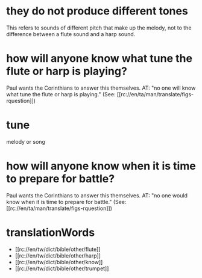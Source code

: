 # they do not produce different tones

This refers to sounds of different pitch that make up the melody, not to the difference between a flute sound and a harp sound.

# how will anyone know what tune the flute or harp is playing?

Paul wants the Corinthians to answer this themselves. AT: "no one will know what tune the flute or harp is playing." (See: [[rc://en/ta/man/translate/figs-rquestion]])

# tune

melody or song

# how will anyone know when it is time to prepare for battle?

Paul wants the Corinthians to answer this themselves. AT: "no one would know when it is time to prepare for battle." (See: [[rc://en/ta/man/translate/figs-rquestion]])

# translationWords

* [[rc://en/tw/dict/bible/other/flute]]
* [[rc://en/tw/dict/bible/other/harp]]
* [[rc://en/tw/dict/bible/other/know]]
* [[rc://en/tw/dict/bible/other/trumpet]]